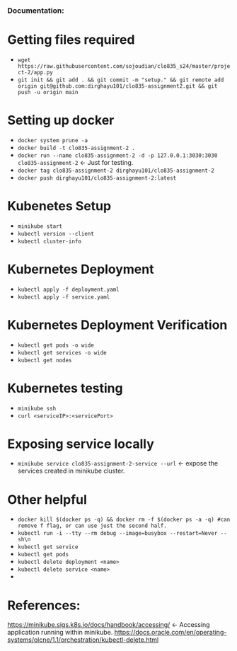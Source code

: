 ### Documentation:

# Getting files required
- ```wget https://raw.githubusercontent.com/sojoudian/clo835_s24/master/project-2/app.py```
- ```git init && git add . && git commit -m "setup." && git remote add origin git@github.com:dirghayu101/clo835-assignment2.git && git push -u origin main```

# Setting up docker
- ```docker system prune -a```
- ```docker build -t clo835-assignment-2 .```
- ```docker run --name clo835-assignment-2 -d -p 127.0.0.1:3030:3030 clo835-assignment-2```  <- Just for testing.
- ```docker tag clo835-assignment-2 dirghayu101/clo835-assignment-2```
- ```docker push dirghayu101/clo835-assignment-2:latest```

# Kubenetes Setup
- ```minikube start```
- ```kubectl version --client```
- ```kubectl cluster-info```

# Kubernetes Deployment
- ```kubectl apply -f deployment.yaml```
- ```kubectl apply -f service.yaml```

# Kubernetes Deployment Verification
- ```kubectl get pods -o wide```
- ```kubectl get services -o wide```
- ```kubectl get nodes```

# Kubernetes testing
- ```minikube ssh```
- ```curl <serviceIP>:<servicePort>```

# Exposing service locally
- ```minikube service clo835-assignment-2-service --url```  <- expose the services created in minikube cluster.

# Other helpful
- ```docker kill $(docker ps -q) && docker rm -f $(docker ps -a -q) #can remove f flag, or can use just the second half. ```
- ```kubectl run -i --tty --rm debug --image=busybox --restart=Never -- sh\n```
- ```kubectl get service```
- ```kubectl get pods```
- ```kubectl delete deployment <name>```
- ```kubectl delete service <name>```
- 

# References:
https://minikube.sigs.k8s.io/docs/handbook/accessing/ <- Accessing application running within minikube.
https://docs.oracle.com/en/operating-systems/olcne/1.1/orchestration/kubectl-delete.html